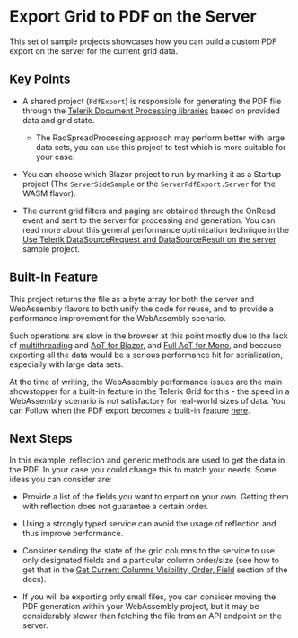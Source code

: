 # Export Grid to PDF on the Server

This set of sample projects showcases how you can build a custom PDF export on the server for the current grid data.

## Key Points

* A shared project (`PdfExport`) is responsible for generating the PDF file through the <a href="https://docs.telerik.com/devtools/document-processing/introduction" target="_blank">Telerik Document Processing libraries</a> based on provided data and grid state. 

    * The RadSpreadProcessing approach may perform better with large data sets, you can use this project to test which is more suitable for your case.

* You can choose which Blazor project to run by marking it as a Startup project (The `ServerSideSample` or the `ServerPdfExport.Server` for the WASM flavor).

* The current grid filters and paging are obtained through the OnRead event and sent to the server for processing and generation. You can read more about this general performance optimization technique in the <a href="https://github.com/telerik/blazor-ui/tree/master/grid/datasourcerequest-on-server" target="_blank">Use Telerik DataSourceRequest and DataSourceResult on the server</a> sample project.


## Built-in Feature

This project returns the file as a byte array for both the server and WebAssembly flavors to both unify the code for reuse, and to provide a performance improvement for the WebAssembly scenario. 

Such operations are slow in the browser at this point mostly due to the lack of <a href="https://github.com/dotnet/aspnetcore/issues/17730" target="_blank">multithreading</a> and <a href="https://github.com/dotnet/aspnetcore/issues/5466" target="_blank">AoT for Blazor</a>, and <a href="https://github.com/mono/mono/issues/10222" target="_blank">Full AoT for Mono</a>, and because exporting all the data would be a serious performance hit for serialization, especially with large data sets.

At the time of writing, the WebAssembly performance issues are the main showstopper for a built-in feature in the Telerik Grid for this - the speed in a WebAssembly scenario is not satisfactory for real-world sizes of data. You can Follow when the PDF export becomes a built-in feature <a href="https://feedback.telerik.com/blazor/1434269-export-grid-to-pdf" target="_blank">here</a>.

## Next Steps

In this example, reflection and generic methods are used to get the data in the PDF. In your case you could change this to match your needs. Some ideas you can consider are:

* Provide a list of the fields you want to export on your own. Getting them with reflection does not guarantee a certain order.

* Using a strongly typed service can avoid the usage of reflection and thus improve performance.

* Consider sending the state of the grid columns to the service to use only designated fields and a particular column order/size (see how to get that in the <a href="https://docs.telerik.com/blazor-ui/components/grid/state#get-current-columns-visibility-order-field" target="_blank">Get Current Columns Visibility, Order, Field</a> section of the docs).

* If you will be exporting only small files, you can consider moving the PDF generation within your WebAssembly project, but it may be considerably slower than fetching the file from an API endpoint on the server.

